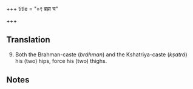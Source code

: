 +++
title = "०९ ब्रह्म च"

+++
## Translation
9. Both the Brahman-caste (*bráhman*) and the Kshatriya-caste (*kṣatrá*)  
his (two) hips, force his (two) thighs.

## Notes

